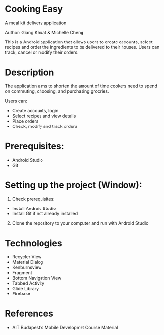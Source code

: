 # Cooking Easy
A meal kit delivery application

Author: Giang Khuat & Michelle Cheng

This is a Android application that allows users to create accounts, select recipes and order the ingredients to be delivered to their houses. Users can track, cancel or modify their orders. 



#  Description
The application aims to shorten the amount of time cookers need to spend on commuting, choosing, and purchasing grocries. 

Users can: 
 * Create accounts, login
 * Select recipes and view details
 * Place orders
 * Check, modify and track orders
 
# Prerequisites:
* Android Studio
* Git
 
# Setting up the project (Window):

1. Check prerequisites:

* Install Android Studio
* Install Git if not already installed

2. Clone the repository to your computer and run with Android Studio
# Technologies
* Recycler View
* Material Dialog
* Kenburnsview
* Fragment
* Bottom Navigation View
* Tabbed Activity
* Glide Library
* Firebase 

# References

* AIT Budapest's Mobile Developmet Course Material

